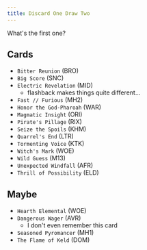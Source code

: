 ```yaml
---
title: Discard One Draw Two
---
```


What's the first one?

## Cards

- `Bitter Reunion` (BRO)
- `Big Score` (SNC)
- `Electric Revelation` (MID)
  - flashback makes things quite different...
- `Fast // Furious` (MH2)
- `Honor the God-Pharoah` (WAR)
- `Magmatic Insight` (ORI)
- `Pirate's Pillage` (RIX)
- `Seize the Spoils` (KHM)
- `Quarrel's End` (LTR)
- `Tormenting Voice` (KTK)
- `Witch's Mark` (WOE)
- `Wild Guess` (M13)
- `Unexpected Windfall` (AFR)
- `Thrill of Possibility` (ELD)

## Maybe

- `Hearth Elemental` (WOE)
- `Dangerous Wager` (AVR)
  - I don't even remember this card
- `Seasoned Pyromancer` (MH1)
- `The Flame of Keld` (DOM)
